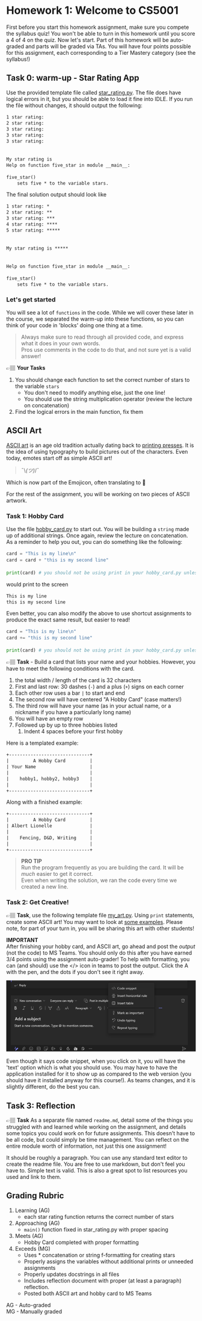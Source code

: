 # Homework 1: Welcome to CS5001

First before you start this homework assignment, make sure you compete the syllabus quiz! You won't be able to turn in this homework until you score a 4 of 4 on the quiz. Now let's start. Part of this homework will be auto-graded and parts will be graded via TAs. You will have four points possible for this assignment, each corresponding to a Tier Mastery category (see the syllabus!)



## Task 0: warm-up - Star Rating App

Use the provided template file called [star_rating.py](star_rating.py). The file does have logical errors in it, but you should be able to load it fine into IDLE. If you run the file without changes, it should output the following:

```text
1 star rating: 
2 star rating:
3 star rating:
3 star rating:
3 star rating:


My star rating is
Help on function five_star in module __main__:

five_star()
    sets five * to the variable stars.
```

The final solution output should look like

```text
1 star rating: *
2 star rating: **
3 star rating: ***
4 star rating: ****
5 star rating: *****


My star rating is *****


Help on function five_star in module __main__:

five_star()
    sets five * to the variable stars.
```

### Let's get started

You will see a lot of `functions` in the code. While we will cover these later in the course, we separated the warm-up into these functions, so you can think of your code in 'blocks' doing one thing at a time.

> Always make sure to read through all provided code, and express what it does in your own words.  
>     Pros use comments in the code to do that, and not sure yet is  a valid answer!

👉🏽 **Your Tasks**  
1. You should change each function to set the correct number of stars to the variable `stars` 
   * You don't need to modify anything else, just the one line!
   * You should use the string multiplication operator (review the lecture on concatenation)
2. Find the logical errors in the main function, fix them




## ASCII Art

[ASCII art](https://en.wikipedia.org/wiki/ASCII_art) is an age old tradition actually dating back to [printing presses](https://en.wikipedia.org/wiki/ASCII_art#/media/File:Brooklyn-Daily-Eagle-1875-01-06.png). It is the idea of using typography to build pictures out of the characters.  Even  today, emotes start off as simple ASCII art! 

>  ¯\\_(ツ)_/¯

Which is now part of the Emojicon, often translating to 🤷

For the rest of the assignment, you will be working on two pieces of ASCII artwork. 

### Task 1: Hobby Card

Use the file  [hobby_card.py](hobby_card.py) to start out. You will be building a `string` made up of additional strings. Once again,
review the lecture on concatenation. As a reminder to help you out, you can do something like the following:

```python
card = "This is my line\n"
card = card + "this is my second line"

print(card) # you should not be using print in your hobby_card.py unless it is to debug
```

would print to the screen
```text
This is my line
this is my second line
```

Even better, you can also modify the above to use shortcut assignments to produce the exact same result, but easier to read!

```python
card = "This is my line\n"
card += "this is my second line"

print(card) # you should not be using print in your hobby_card.py unless it is to debug
```

👉🏽 **Task** - Build a card that lists your name and your hobbies. However, you have to meet the following conditions with the card.

1. the total width / length of the card is 32 characters
2. First and last row: 30 dashes (`-`) and a plus (`+`) signs on each corner
2. Each other row uses a bar `|` to start and end
3. The second row will have centered "A Hobby Card" (case matters!)
4. The third row will have your name (as in your actual name, or a nickname if you have a particularly long name)
5. You will have an empty row
6. Followed up by up to three hobbies listed
   1. Indent 4 spaces before your first hobby

Here is a templated example:
```text
+------------------------------+
|         A Hobby Card         |
| Your Name                    |
|                              |
|    hobby1, hobby2, hobby3    |
|                              |
+------------------------------+
```

Along with a finished example:

```text
+------------------------------+
|         A Hobby Card         |
| Albert Lionelle              |
|                              |
|    Fencing, D&D, Writing     |
|                              |
+------------------------------+
```

> **PRO TIP**  
> Run the program frequently as you are building the card. It will be *much* easier to get it correct.  
> Even when writing the solution, we ran the code every time we created a new line. 

 
### Task 2:  Get Creative!

👉🏽 **Task**, use the following template file [my_art.py](my_art.py). Using `print` statements, create some ASCII art! You may want to look at [some examples](https://www.asciiart.eu/). Please note, for part of your turn in, you will be sharing this art with other students!

**IMPORTANT**  
After finishing your hobby card, and ASCII art, go ahead and post the *output* (not the code) to MS Teams.  You should only do this after you have earned 3/4 points using the assignment auto-grader!  To help with formatting, you can (and should) use the </> icon in teams to post the output. Click the A with the pen, and the dots if you don't see it right away.

![Teams post example](teams_post.png)

Even though it says code snippet, when you click on it, you will have the 'text' option which is what you should use. You may have to have the application installed for it to show up as compared to the web version (you should have it installed anyway for this course!). As teams changes, and it is slightly different, do the best you can.


## Task 3: Reflection

👉🏽 **Task** As a separate file named `readme.md`, detail some of the things you struggled with and learned while working on the assignment, and details some topics you could work on for future assignments. This doesn't have to be all code, but could simply be time management. You can reflect on the entire module worth of information, not just this one assignment! 

It should be roughly a paragraph. You can use any standard text editor to create the readme file. You are free to use markdown, but don't feel you have to. Simple text is valid. This is also a great spot to list resources you used and link to them. 



## Grading Rubric


1. Learning (AG)
   * each star rating function returns the correct number of stars
2. Approaching  (AG)
   * `main()` function fixed in star_rating.py with proper spacing
3. Meets  (AG)
   * Hobby Card completed with proper formatting
4. Exceeds  (MG)
   * Uses * concatenation or string  f-formatting for creating stars
   * Properly assigns the variables without additional prints or unneeded assignments
   * Properly updates docstrings in all files
   * Includes reflection document with proper (at least a paragraph) reflection.
   * Posted both ASCII art and hobby card to MS Teams 


AG - Auto-graded  
MG - Manually graded